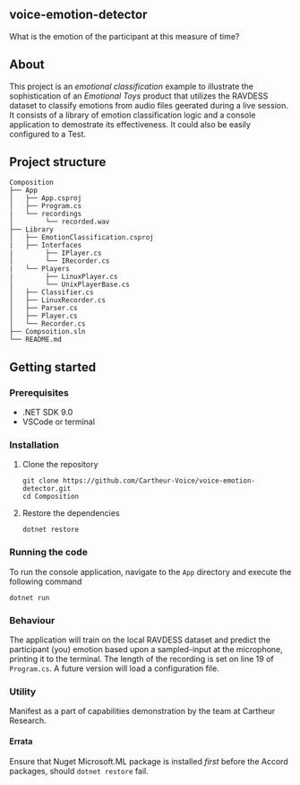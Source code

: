 ## voice-emotion-detector

What is the emotion of the participant at this measure of time?

## About

This project is an _emotional classification_ example to illustrate the sophistication of an _Emotional Toys_ product that utilizes the RAVDESS dataset to classify emotions from audio files geerated during a live session. It consists of a library of emotion classification logic and a console application to demostrate its effectiveness. It could also be easily configured to a Test.

## Project structure

```
Composition
├── App
│   ├── App.csproj
│   ├── Program.cs
|   └── recordings
│        └── recorded.wav
├── Library
│   ├── EmotionClassification.csproj
|   ├── Interfaces
|        ├── IPlayer.cs
│        └── IRecorder.cs
|   └── Players
|        ├── LinuxPlayer.cs
│        └── UnixPlayerBase.cs
│   ├── Classifier.cs
│   ├── LinuxRecorder.cs
│   ├── Parser.cs
│   ├── Player.cs
│   └── Recorder.cs
├── Compsoition.sln
└── README.md
```

## Getting started

### Prerequisites

- .NET SDK 9.0
- VSCode or terminal

### Installation

1. Clone the repository
   ```
   git clone https://github.com/Cartheur-Voice/voice-emotion-detector.git
   cd Composition
   ```

2. Restore the dependencies
   ```
   dotnet restore
   ```

### Running the code

To run the console application, navigate to the `App` directory and execute the following command

```
dotnet run
```

### Behaviour

The application will train on the local RAVDESS dataset and predict the participant (you) emotion based upon a sampled-input at the microphone, printing it to the terminal. The length of the recording is set on line 19 of `Program.cs`. A future version will load a configuration file.

### Utility

Manifest as a part of capabilities demonstration by the team at Cartheur Research.

#### Errata

Ensure that Nuget Microsoft.ML package is installed _first_ before the Accord packages, should `dotnet restore` fail.